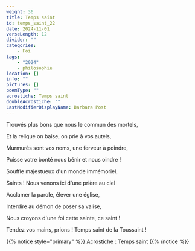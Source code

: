 ```yaml
---
weight: 36
title: Temps saint
id: temps_saint_22
date: 2024-11-01
verseLength: 12
divider: ""
categories:
    - Foi
tags:
    - "2024"
    - philosophie
location: []
info: ""
pictures: []
poemType: ""
acrostiche: Temps saint
doubleAcrostiche: ""
LastModifierDisplayName: Barbara Post
---
```

Trouvés plus bons que nous le commun des mortels,

Et la relique on baise, on prie à vos autels,

Murmurés sont vos noms, une ferveur à poindre,

Puisse votre bonté nous bénir et nous oindre !

Souffle majestueux d'un monde immémoriel,

Saints ! Nous venons ici d'une prière au ciel

Acclamer la parole, élever une église,

Interdire au démon de poser sa valise,

Nous croyons d'une foi cette sainte, ce saint !

Tendez vos mains, prions ! Temps saint de la Toussaint !

{{% notice style="primary" %}}
Acrostiche : Temps saint
{{% /notice %}}
